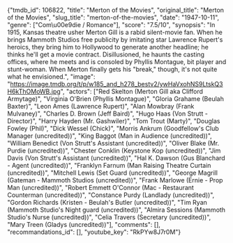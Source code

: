 {"tmdb_id": 106822, "title": "Merton of the Movies", "original_title": "Merton of the Movies", "slug_title": "merton-of-the-movies", "date": "1947-10-11", "genre": ["Com\u00e9die / Romance"], "score": "7.5/10", "synopsis": "In 1915, Kansas theatre usher Merton Gill is a rabid silent-movie fan. When he brings Mammoth Studios free publicity by imitating star Lawrence Rupert's heroics, they bring him to Hollywood to generate another headline; he thinks he'll get a movie contract. Disillusioned, he haunts the casting offices, where he meets and is consoled by Phyllis Montague, bit player and stunt-woman. When Merton finally gets his \"break,\" though, it's not quite what he envisioned.", "image": "https://image.tmdb.org/t/p/w185_and_h278_bestv2/ywHaVxohNS9LtskQ3H6kThOMoWB.jpg", "actors": ["Red Skelton (Merton Gill aka Clifford Armytage)", "Virginia O'Brien (Phyllis Montague)", "Gloria Grahame (Beulah Baxter)", "Leon Ames (Lawrence Rupert)", "Alan Mowbray (Frank Mulvaney)", "Charles D. Brown (Jeff Baird)", "Hugo Haas (Von Strutt - Director)", "Harry Hayden (Mr. Gashwiler)", "Tom Trout (Marty)", "Douglas Fowley (Phil)", "Dick Wessel (Chick)", "Morris Ankrum (Goodfellow's Club Manager (uncredited))", "King Baggot (Man in Audience (uncredited))", "William Benedict (Von Strutt's Assistant (uncredited))", "Oliver Blake (Mr. Purdie (uncredited))", "Chester Conklin (Keystone Kop (uncredited))", "Jim Davis (Von Strutt's Assistant (uncredited))", "Hal K. Dawson (Gus Blanchard - Agent (uncredited))", "Franklyn Farnum (Man Raising Theatre Curtain (uncredited))", "Mitchell Lewis (Set Guard (uncredited))", "George Magrill (Gateman - Mammoth Studios (uncredited))", "Frank Marlowe (Ernie - Prop Man (uncredited))", "Robert Emmett O'Connor (Mac - Restaurant Counterman (uncredited))", "Constance Purdy (Landlady (uncredited))", "Gordon Richards (Kristen - Beulah's Butler (uncredited))", "Tim Ryan (Mammoth Studio's Night guard (uncredited))", "Almira Sessions (Mammoth Studio's Nurse (uncredited))", "Celia Travers (Secretary (uncredited))", "Mary Treen (Gladys (uncredited))"], "comments": [], "recommandations_id": [], "youtube_key": "RkPYw8J7r0M"}